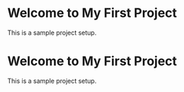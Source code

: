 <!DOCTYPE html>
<html lang="en">
<head>
    <meta charset="UTF-8">
    <meta name="viewport" content="width=device-width, initial-scale=1.0">
    <title>My First Project</title>
    <link rel="stylesheet" href="styles.css">
</head>
<body>
    <h1>Welcome to My First Project</h1>
    <p>This is a sample project setup.</p>
</body>
</html><!DOCTYPE html>
<html lang="en">
<head>
    <meta charset="UTF-8">
    <meta name="viewport" content="width=device-width, initial-scale=1.0">
    <title>My First Project</title>
    <link rel="stylesheet" href="styles.css">
</head>
<body>
    <h1>Welcome to My First Project</h1>
    <p>This is a sample project setup.</p>
</body>
</html>